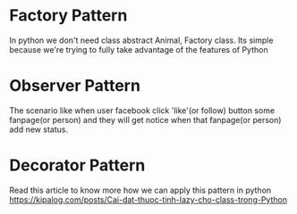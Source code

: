 # Factory Pattern
In python we don't need class abstract Animal, Factory class. Its simple because we're trying to fully take advantage of the features of Python

# Observer Pattern
The scenario like when user facebook click 'like'(or follow) button some fanpage(or person) and they will get notice when that fanpage(or person) add new status.

# Decorator Pattern
Read this article to know more how we can apply this pattern in python https://kipalog.com/posts/Cai-dat-thuoc-tinh-lazy-cho-class-trong-Python
